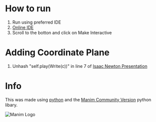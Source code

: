 # How to run
1. Run using preferred IDE
2. [Online IDE](https://docs.manim.community/en/stable/tutorials/quickstart.html)
3. Scroll to the botton and click on Make Interactive

# Adding Coordinate Plane
1. Unhash "self.play(Write(c))" in line 7 of [Isaac Newton Presentation](https://github.com/JJTHEGOAT3224/Isaac-Newton-Presentation/blob/main/IsaacNewton.py)

# Info
 This was made using [python](https://www.python.org) and the [Manim Community Version](https://www.manim.community) python libary. 

![Manim Logo](https://docs.manim.community/en/stable/_static/manim-logo-sidebar-dark.svg)

